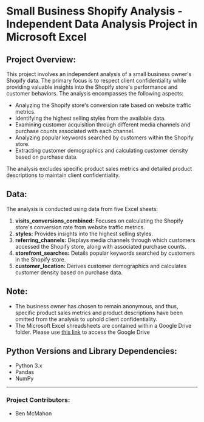 # Small Business Shopify Analysis - Independent Data Analysis Project in Microsoft Excel

## Project Overview:
This project involves an independent analysis of a small business owner's Shopify data. The primary focus is to respect client confidentiality while providing valuable insights into the Shopify store's performance and customer behaviors. The analysis encompasses the following aspects:

* Analyzing the Shopify store's conversion rate based on website traffic metrics.
* Identifying the highest selling styles from the available data.
* Examining customer acquisition through different media channels and purchase counts associated with each channel.
* Analyzing popular keywords searched by customers within the Shopify store.
* Extracting customer demographics and calculating customer density based on purchase data.

The analysis excludes specific product sales metrics and detailed product descriptions to maintain client confidentiality.

## Data:
The analysis is conducted using data from five Excel sheets:

1. **visits_conversions_combined:** Focuses on calculating the Shopify store's conversion rate from website traffic metrics.
2. **styles:** Provides insights into the highest selling styles.
3. **referring_channels:** Displays media channels through which customers accessed the Shopify store, along with associated purchase counts.
4. **storefront_searches:** Details popular keywords searched by customers in the Shopify store.
5. **customer_location:** Derives customer demographics and calculates customer density based on purchase data.

## Note:
* The business owner has chosen to remain anonymous, and thus, specific product sales metrics and product descriptions have been omitted from the analysis to uphold client confidentiality.
* The Microsoft Excel shreadsheets are contained within a Google Drive folder. Please use [this link](https://docs.google.com/spreadsheets/d/1c_06XUj5I7Y1Onhaff2MVKDWeG6FusDZ/edit?usp=sharing&ouid=114723655502153355356&rtpof=true&sd=true) to access the Google Drive

## Python Versions and Library Dependencies:
* Python 3.x
* Pandas
* NumPy

---

### Project Contributors:
* Ben McMahon

